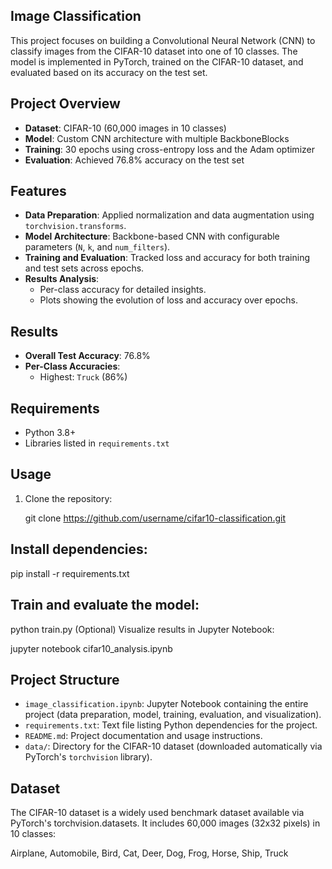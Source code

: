 ## Image Classification

This project focuses on building a Convolutional Neural Network (CNN) to classify images from the CIFAR-10 dataset into one of 10 classes. The model is implemented in PyTorch, trained on the CIFAR-10 dataset, and evaluated based on its accuracy on the test set.

## Project Overview
- **Dataset**: CIFAR-10 (60,000 images in 10 classes)
- **Model**: Custom CNN architecture with multiple BackboneBlocks
- **Training**: 30 epochs using cross-entropy loss and the Adam optimizer
- **Evaluation**: Achieved 76.8% accuracy on the test set

## Features
- **Data Preparation**: Applied normalization and data augmentation using `torchvision.transforms`.
- **Model Architecture**: Backbone-based CNN with configurable parameters (`N`, `k`, and `num_filters`).
- **Training and Evaluation**: Tracked loss and accuracy for both training and test sets across epochs.
- **Results Analysis**:
  - Per-class accuracy for detailed insights.
  - Plots showing the evolution of loss and accuracy over epochs.

## Results
- **Overall Test Accuracy**: 76.8%
- **Per-Class Accuracies**:
  - Highest: `Truck` (86%)


## Requirements
- Python 3.8+
- Libraries listed in `requirements.txt`

## Usage
1. Clone the repository:
   
   git clone https://github.com/username/cifar10-classification.git

## Install dependencies:

pip install -r requirements.txt

## Train and evaluate the model:

python train.py
(Optional) Visualize results in Jupyter Notebook:

jupyter notebook cifar10_analysis.ipynb


## Project Structure
- `image_classification.ipynb`: Jupyter Notebook containing the entire project (data preparation, model, training, evaluation, and visualization).
- `requirements.txt`: Text file listing Python dependencies for the project.
- `README.md`: Project documentation and usage instructions.
- `data/`: Directory for the CIFAR-10 dataset (downloaded automatically via PyTorch's `torchvision` library).


## Dataset
The CIFAR-10 dataset is a widely used benchmark dataset available via PyTorch's torchvision.datasets. It includes 60,000 images (32x32 pixels) in 10 classes:

Airplane, Automobile, Bird, Cat, Deer, Dog, Frog, Horse, Ship, Truck